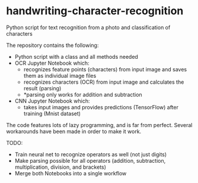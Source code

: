 # handwriting-character-recognition
Python script for text recognition from a photo and classification of characters

The repository contains the following:
- Python script with a class and all methods needed
- OCR Jupyter Notebook which:
  - recognizes feature points (characters) from input image and saves them as individual image files
  - recognizes characters (OCR) from input image and calculates the result (parsing)
  - *parsing only works for addition and subtraction
- CNN Jupyter Notebook which:
  - takes input images and provides predictions (TensorFlow) after training (Mnist dataset)
  
The code features lots of lazy programming, and is far from perfect. Several workarounds have been made in order to make it work.

TODO:
  - Train neural net to recognize operators as well (not just digits)
  - Make parsing possible for all operators (addition, subtraction, multiplication, division, and brackets)
  - Merge both Notebooks into a single workflow
